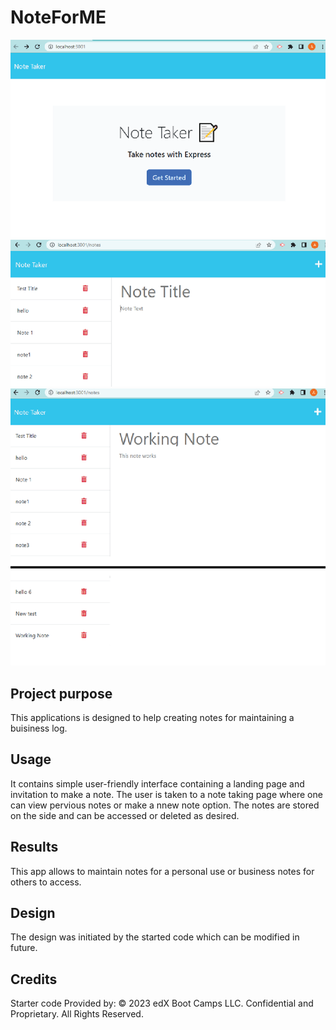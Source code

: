 # NoteForME

![alt text](./assets/LandingPage-01.png)
![alt text](./assets/NotesPage-01.png)
![alt text](./assets/NewNote-01.png)



## Project purpose
This applications is designed to 
help creating notes for maintaining a buisiness log. 


## Usage
It contains simple user-friendly interface containing a landing page and invitation to make a note. The user is taken to a note taking page where one can view pervious notes or make a nnew note option. 
The notes are stored on the side and can be accessed or deleted as desired. 

## Results
This app allows to maintain notes for a personal use or business notes for others to access.


## Design 

The design was initiated by the started code which can be modified in future.


## Credits
Starter code Provided by:
© 2023 edX Boot Camps LLC. Confidential and Proprietary. All Rights Reserved.
